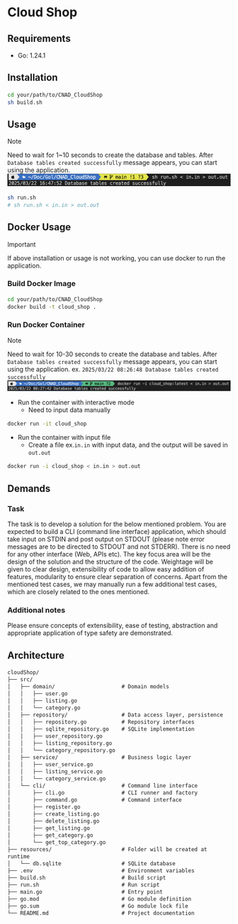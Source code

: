 # Cloud Shop

## Requirements
* Go: 1.24.1

## Installation
```bash
cd your/path/to/CNAD_CloudShop
sh build.sh
```

## Usage
> [!NOTE]
> Need to wait for 1~10 seconds to create the database and tables.
> After `Database tables created successfully` message appears, you can start using the application.
> ![alt text](./img/run.png)
```bash
sh run.sh
# sh run.sh < in.in > out.out
```

## Docker Usage
> [!IMPORTANT]
> If above installation or usage is not working, you can use docker to run the application.

### Build Docker Image
```bash
cd your/path/to/CNAD_CloudShop
docker build -t cloud_shop .
```

### Run Docker Container
> [!NOTE]
> Need to wait for 10-30 seconds to create the database and tables.
> After `Database tables created successfully` message appears, you can start using the application.
> ex. `2025/03/22 08:26:48 Database tables created successfully`
> ![alt text](./img/docker_run.png)

* Run the container with interactive mode
    * Need to input data manually
```bash
docker run -it cloud_shop
```

* Run the container with input file
    * Create a file ex.`in.in` with input data, and the output will be saved in `out.out`
```bash
docker run -i cloud_shop < in.in > out.out
```

## Demands
### Task
The task is to develop a solution for the below mentioned problem. You are expected to build a CLI (command line interface) application, which should take input on STDIN and post output on STDOUT (please note error messages are to be directed to STDOUT and not STDERR). There is no need for any other interface (Web, APIs etc). The key focus area will be the design of the solution and the structure of the code. Weightage will be given to clear design, extensibility of code to allow easy addition of features, modularity to ensure clear separation of concerns. Apart from the mentioned test cases, we may manually run a few additional test cases, which are closely related to the ones mentioned.

### Additional notes
Please ensure concepts of extensibility, ease of testing, abstraction and appropriate application of type safety are demonstrated.

## Architecture
```
cloudShop/
├── src/
│   ├── domain/                     # Domain models
│   │   ├── user.go
│   │   ├── listing.go
│   │   └── category.go
│   ├── repository/                 # Data access layer, persistence
│   │   ├── repository.go           # Repository interfaces
│   │   ├── sqlite_repository.go    # SQLite implementation
│   │   ├── user_repository.go
│   │   ├── listing_repository.go
│   │   └── category_repository.go
│   ├── service/                    # Business logic layer
│   │   ├── user_service.go
│   │   ├── listing_service.go
│   │   └── category_service.go
│   └── cli/                        # Command line interface
│       ├── cli.go                  # CLI runner and factory
│       ├── command.go              # Command interface
│       ├── register.go
│       ├── create_listing.go
│       ├── delete_listing.go
│       ├── get_listing.go
│       ├── get_category.go
│       └── get_top_category.go
├── resources/                      # Folder will be created at runtime
│   └── db.sqlite                   # SQLite database
├── .env                            # Environment variables
├── build.sh                        # Build script
├── run.sh                          # Run script
├── main.go                         # Entry point
├── go.mod                          # Go module definition
├── go.sum                          # Go module lock file
└── README.md                       # Project documentation
```